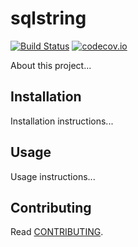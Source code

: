 # sqlstring

[![Build Status](https://travis-ci.org/saun4app/sqlstring.svg?branch=master)](https://travis-ci.org/saun4app/sqlstring)
[![codecov.io](https://codecov.io/github/hbetts/orbitalpy/coverage.svg?branch=master)](https://codecov.io/github/saun4app/sqlstring?branch=master)

About this project...

## Installation

Installation instructions...

## Usage

Usage instructions...

## Contributing

Read [CONTRIBUTING](CONTRIBUTING.md).
